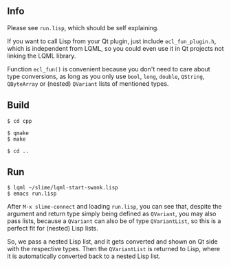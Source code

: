 
Info
----

Please see `run.lisp`, which should be self explaining.

If you want to call Lisp from your Qt plugin, just include `ecl_fun_plugin.h`,
which is independent from LQML, so you could even use it in Qt projects not
linking the LQML library.

Function `ecl_fun()` is convenient because you don't need to care about type
conversions, as long as you only use `bool`, `long`, `double`, `QString`,
`QByteArray` or (nested) `QVariant` lists of mentioned types.



Build
-----

```
$ cd cpp

$ qmake
$ make

$ cd ..
```


Run
---

```
$ lqml ~/slime/lqml-start-swank.lisp
$ emacs run.lisp
```

After `M-x slime-connect` and loading `run.lisp`, you can see that, despite
the argument and return type simply being defined as `QVariant`, you may also
pass lists, because a `QVariant` can also be of type `QVariantList`, so this
is a perfect fit for (nested) Lisp lists.

So, we pass a nested Lisp list, and it gets converted and shown on Qt side with
the respective types. Then the `QVariantList` is returned to Lisp, where it is
automatically converted back to a nested Lisp list.

